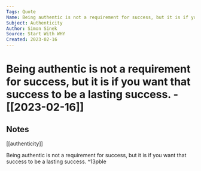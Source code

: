 ```yaml
---
Tags: Quote
Name: Being authentic is not a requirement for success, but it is if you want that success to be a lasting success.
Subject: Authenticity
Author: Simon Sinek
Source: Start With WHY
Created: 2023-02-16
---
```

# Being authentic is not a requirement for success, but it is if you want that success to be a lasting success. - [[2023-02-16]]
## Notes

[[authenticity]]

Being authentic is not a requirement for success, but it is if you want that success to be a lasting success. ^13pble